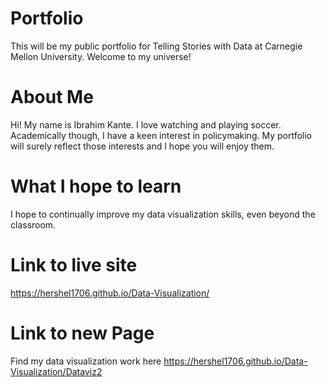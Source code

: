 # Portfolio
This will be my public portfolio for Telling Stories with Data at Carnegie Mellon University. Welcome to my universe!

# About Me
Hi! My name is Ibrahim Kante. I love watching and playing soccer. Academically though, I have a keen interest in policymaking. My portfolio will surely reflect those interests and I hope you will enjoy them.

# What I hope to learn
I hope to continually improve my data visualization skills, even beyond the classroom. 

# Link to live site 
https://hershel1706.github.io/Data-Visualization/

# Link to new Page 
Find my data visualization work here https://hershel1706.github.io/Data-Visualization/Dataviz2
